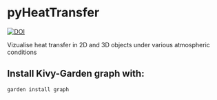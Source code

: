 # pyHeatTransfer

[![DOI](https://zenodo.org/badge/80059877.svg)](https://zenodo.org/badge/latestdoi/80059877)

Vizualise heat transfer in 2D and 3D objects under various atmospheric conditions

## Install Kivy-Garden graph with:
    
    garden install graph
